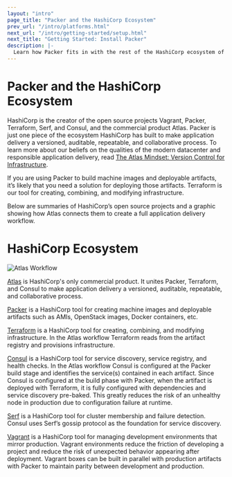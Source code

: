 ```yaml
---
layout: "intro"
page_title: "Packer and the HashiCorp Ecosystem"
prev_url: "/intro/platforms.html"
next_url: "/intro/getting-started/setup.html"
next_title: "Getting Started: Install Packer"
description: |-
  Learn how Packer fits in with the rest of the HashiCorp ecosystem of tools
---
```


# Packer and the HashiCorp Ecosystem

HashiCorp is the creator of the open source projects Vagrant, Packer, Terraform, Serf, and Consul, and the commercial product Atlas. Packer is just one piece of the ecosystem HashiCorp has built to make application delivery a versioned, auditable, repeatable, and collaborative process. To learn more about our beliefs on the qualities of the modern datacenter and responsible application delivery, read [The Atlas Mindset: Version Control for Infrastructure](https://hashicorp.com/blog/atlas-mindset.html/?utm_source=packer&utm_campaign=HashicorpEcosystem).

If you are using Packer to build machine images and deployable artifacts, it’s likely that you need a solution for deploying those artifacts. Terraform is our tool for creating, combining, and modifying infrastructure.

Below are summaries of HashiCorp’s open source projects and a graphic showing how Atlas connects them to create a full application delivery workflow.

# HashiCorp Ecosystem
![Atlas Workflow](docs/atlas-workflow.png)

[Atlas](https://atlas.hashicorp.com/?utm_source=packer&utm_campaign=HashicorpEcosystem) is HashiCorp's only commercial product. It unites Packer, Terraform, and Consul to make application delivery a versioned, auditable, repeatable, and collaborative process.

[Packer](https://packer.io/?utm_source=packer&utm_campaign=HashicorpEcosystem) is a HashiCorp tool for creating machine images and deployable artifacts such as AMIs, OpenStack images, Docker containers, etc. 

[Terraform](https://terraform.io/?utm_source=packer&utm_campaign=HashicorpEcosystem) is a HashiCorp tool for creating, combining, and modifying infrastructure. In the Atlas workflow Terraform reads from the artifact registry and provisions infrastructure. 

[Consul](https://consul.io/?utm_source=packer&utm_campaign=HashicorpEcosystem) is a HashiCorp tool for service discovery, service registry, and health checks. In the Atlas workflow Consul is configured at the Packer build stage and identifies the service(s) contained in each artifact. Since Consul is configured at the build phase with Packer, when the artifact is deployed with Terraform, it is fully configured with dependencies and service discovery pre-baked. This greatly reduces the risk of an unhealthy node in production due to configuration failure at runtime.

[Serf](https://serfdom.io/?utm_source=packer&utm_campaign=HashicorpEcosystem) is a HashiCorp tool for cluster membership and failure detection. Consul uses Serf’s gossip protocol as the foundation for service discovery.

[Vagrant](https://www.vagrantup.com/?utm_source=packer&utm_campaign=HashicorpEcosystem) is a HashiCorp tool for managing development environments that mirror production. Vagrant environments reduce the friction of developing a project and reduce the risk of unexpected behavior appearing after deployment. Vagrant boxes can be built in parallel with production artifacts with Packer to maintain parity between development and production.
